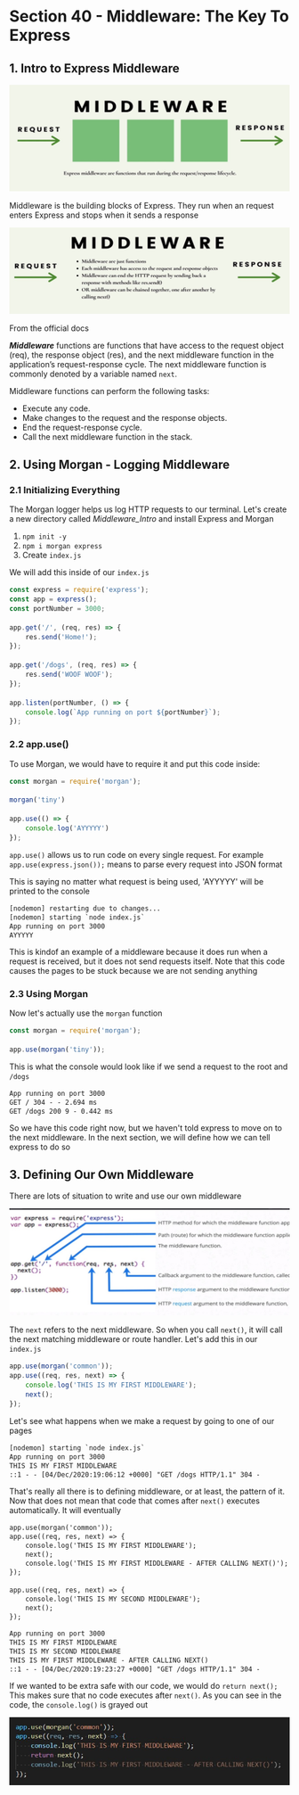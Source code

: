# Section 40 - Middleware: The Key To Express

## 1. Intro to Express Middleware

![img1](https://github.com/Brian-E-Nguyen/Web-Dev-Bootcamp-2020/blob/40-Middleware/40-Middleware/img-for-notes/img1.jpg?raw=true)

Middleware is the building blocks of Express. They run when an request enters Express and stops when it sends a response

![img2](https://github.com/Brian-E-Nguyen/Web-Dev-Bootcamp-2020/blob/40-Middleware/40-Middleware/img-for-notes/img2.jpg?raw=true)

From the official docs 

***Middleware*** functions are functions that have access to the request object (req), the response object (res), and the next middleware function in the application’s request-response cycle. The next middleware function is commonly denoted by a variable named `next`.

Middleware functions can perform the following tasks:

- Execute any code.
- Make changes to the request and the response objects.
- End the request-response cycle.
- Call the next middleware function in the stack.

## 2. Using Morgan - Logging Middleware

### 2.1 Initializing Everything

The Morgan logger helps us log HTTP requests to our terminal. Let's create a new directory called _Middleware_Intro_ and install Express and Morgan

1. `npm init -y`
2. `npm i morgan express`
3. Create `index.js`

We will add this inside of our `index.js`

```js
const express = require('express');
const app = express();
const portNumber = 3000;

app.get('/', (req, res) => {
    res.send('Home!');
});

app.get('/dogs', (req, res) => {
    res.send('WOOF WOOF');
});

app.listen(portNumber, () => {
    console.log(`App running on port ${portNumber}`);
});
```

### 2.2 app.use()

To use Morgan, we would have to require it and put this code inside:

```js
const morgan = require('morgan');

morgan('tiny')

app.use(() => {
    console.log('AYYYYY')
});
```

`app.use()` allows us to run code on every single request. For example `app.use(express.json());` means to parse every request into JSON format

This is saying no matter what request is being used, 'AYYYYY' will be printed to the console

```
[nodemon] restarting due to changes...
[nodemon] starting `node index.js`
App running on port 3000
AYYYYY
```

This is kindof an example of a middleware because it does run when a request is received, but it does not send requests itself. Note that this code causes the pages to be stuck because we are not sending anything

### 2.3 Using Morgan

Now let's actually use the `morgan` function

```js
const morgan = require('morgan');

app.use(morgan('tiny'));
```

This is what the console would look like if we send a request to the root and `/dogs`

```
App running on port 3000
GET / 304 - - 2.694 ms
GET /dogs 200 9 - 0.442 ms
```

So we have this code right now, but we haven't told express to move on to the next middleware. In the next section, we will define how we can tell express to do so

## 3. Defining Our Own Middleware

There are lots of situation to write and use our own middleware

![img3](https://github.com/Brian-E-Nguyen/Web-Dev-Bootcamp-2020/blob/40-Middleware/40-Middleware/img-for-notes/img3.jpg?raw=true)

The `next` refers to the next middleware. So when you call `next()`, it will call the next matching middleware or route handler. Let's add this in our `index.js`

```js
app.use(morgan('common'));
app.use((req, res, next) => {
    console.log('THIS IS MY FIRST MIDDLEWARE');
    next();
});
```

Let's see what happens when we make a request by going to one of our pages

```
[nodemon] starting `node index.js`
App running on port 3000
THIS IS MY FIRST MIDDLEWARE
::1 - - [04/Dec/2020:19:06:12 +0000] "GET /dogs HTTP/1.1" 304 -
```

That's really all there is to defining middleware, or at least, the pattern of it. Now that does not mean that code that comes after `next()` executes automatically. It will eventually

```JS
app.use(morgan('common'));
app.use((req, res, next) => {
    console.log('THIS IS MY FIRST MIDDLEWARE');
    next();
    console.log('THIS IS MY FIRST MIDDLEWARE - AFTER CALLING NEXT()');
});

app.use((req, res, next) => {
    console.log('THIS IS MY SECOND MIDDLEWARE');
    next();
});
```

```
App running on port 3000
THIS IS MY FIRST MIDDLEWARE
THIS IS MY SECOND MIDDLEWARE
THIS IS MY FIRST MIDDLEWARE - AFTER CALLING NEXT()
::1 - - [04/Dec/2020:19:23:27 +0000] "GET /dogs HTTP/1.1" 304 -
```

If we wanted to be extra safe with our code, we would do `return next();` This makes sure that no code executes after `next()`. As you can see in the code, the `console.log()` is grayed out

![img4](https://github.com/Brian-E-Nguyen/Web-Dev-Bootcamp-2020/blob/40-Middleware/40-Middleware/img-for-notes/img4.jpg?raw=true)
